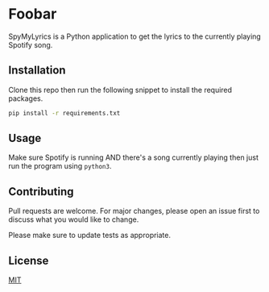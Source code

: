 # Foobar

SpyMyLyrics is a Python application to get the lyrics to the currently playing Spotify song.

## Installation

Clone this repo then run the following snippet to install the required packages.

```bash
pip install -r requirements.txt
```

## Usage

Make sure Spotify is running AND there's a song currently playing then just run the program using ```python3```.

## Contributing
Pull requests are welcome. For major changes, please open an issue first to discuss what you would like to change.

Please make sure to update tests as appropriate.

## License
[MIT](https://choosealicense.com/licenses/mit/)